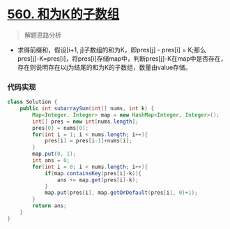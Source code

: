 # [560. 和为K的子数组](https://leetcode-cn.com/problems/subarray-sum-equals-k/)

> 解题思路分析

- 求得前缀和，假设[i+1, j]子数组的和为K，即pres[j] - pres[i] = K;那么pres[j]-K=pres[i]，将pres[i]存储map中，判断pres[j]-K在map中是否存在，存在则说明存在以j为结尾的和为K的子数组，数量由value存储。

### 代码实现


~~~java
class Solution {
    public int subarraySum(int[] nums, int k) {
        Map<Integer, Integer> map = new HashMap<Integer, Integer>();
        int[] pres = new int[nums.length];
        pres[0] = nums[0];
        for(int i = 1; i < nums.length; i++){
            pres[i] = pres[i-1]+nums[i];
        }
        map.put(0, 1);
        int ans = 0;
        for(int i = 0; i < nums.length; i++){
            if(map.containsKey(pres[i]-k)){
                ans += map.get(pres[i]-k);
            }
            map.put(pres[i], map.getOrDefault(pres[i], 0)+1);
        }
        return ans;
    }
}
~~~

